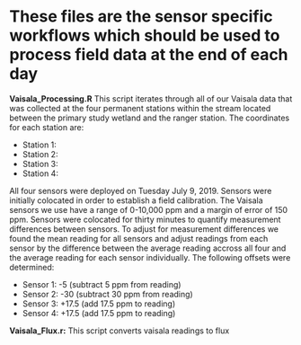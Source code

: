 # These files are the sensor specific workflows which should be used to process field data at the end of each day

**Vaisala_Processing.R**
This script iterates through all of our Vaisala data that was collected at the four permanent stations within the stream located between the primary study wetland and the ranger station. The coordinates for each station are:
+ Station 1:
+ Station 2:
+ Station 3:
+ Station 4:

All four sensors were deployed on Tuesday July 9, 2019. Sensors were initially colocated in order to establish a field calibration. The Vaisala sensors we use have a range of 0-10,000 ppm and a margin of error of 150 ppm. Sensors were colocated for thirty minutes to quantify measurement differences between sensors. To adjust for measurement differences we found the mean reading for all sensors and adjust readings from each sensor by the difference between the average reading accross all four and the average reading for each sensor individually. The following offsets were determined:

+ Sensor 1: -5 (subtract 5 ppm from reading)
+ Sensor 2: -30 (subtract 30 ppm from reading)
+ Sensor 3: +17.5 (add 17.5 ppm to reading)
+ Sensor 4: +17.5 (add 17.5 ppm to reading)


**Vaisala_Flux.r:**
This script converts vaisala readings to flux
